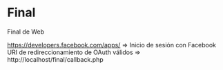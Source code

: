 # Final
Final de Web

https://developers.facebook.com/apps/ => Inicio de sesión con Facebook
URI de redireccionamiento de OAuth válidos => http://localhost/final/callback.php
